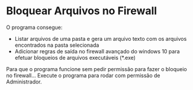 # Bloquear Arquivos no Firewall

O programa consegue:
 - Listar arquivos de uma pasta e gera um arquivo texto com os arquivos encontrados na pasta selecionada
 - Adicionar regras de saída no firewall avançado do windows 10 para efetuar bloqueios de arquivos executáveis (*.exe)

Para que o programa funcione sem pedir permissão para fazer o bloqueio no firewall... Execute o programa para rodar com permissão de Administrador.


